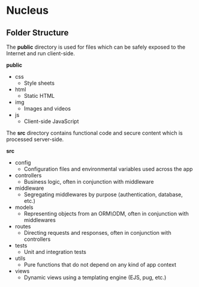 # Nucleus

## Folder Structure

The **public** directory is used for files which can be safely exposed to the Internet and run client-side. 

**public**
* css
  * Style sheets
* html
  * Static HTML
* img
  * Images and videos
* js
  * Client-side JavaScript

The **src** directory contains functional code and secure content which is processed server-side.

**src**
* config
  * Configuration files and environmental variables used across the app
* controllers
  * Business logic, often in conjunction with middleware
* middleware
  * Segregating middlewares by purpose (authentication, database, etc.)
* models
  * Representing objects from an ORM\ODM, often in conjunction with middlewares
* routes
  * Directing requests and responses, often in conjunction with controllers
* tests
  * Unit and integration tests
* utils
  * Pure functions that do not depend on any kind of app context
* views
  * Dynamic views using a templating engine (EJS, pug, etc.)